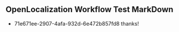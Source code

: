 ## OpenLocalization Workflow Test MarkDown
* 71e671ee-2907-4afa-932d-6e472b857fd8 thanks!

<!--HONumber=Jul16_HO2-->



